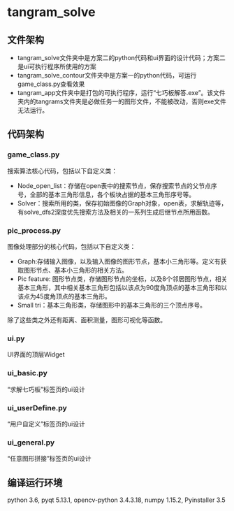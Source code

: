 # tangram_solve
## 文件架构
- tangram_solve文件夹中是方案二的python代码和ui界面的设计代码；方案二是ui可执行程序所使用的方案
- tangram_solve_contour文件夹中是方案一的python代码，可运行game_class.py查看效果
- tangram_app文件夹中是打包的可执行程序，运行“七巧板解答.exe”。该文件夹内的tangrams文件夹是必做任务一的图形文件，不能被改动，否则exe文件无法运行。
## 代码架构
### game_class.py
搜索算法核心代码，包括以下自定义类：

- Node_open_list：存储在open表中的搜索节点，保存搜索节点的父节点序号，全部的基本三角形信息，各个板块占据的基本三角形序号等。
- Solver：搜索所用的类，保存初始图像的Graph对象，open表，求解轨迹等，有solve_dfs2深度优先搜索方法及相关的一系列生成后继节点所用函数。
### pic_process.py
图像处理部分的核心代码，包括以下自定义类：

- Graph:存储输入图像，以及输入图像的图形节点，基本小三角形等。定义有获取图形节点、基本小三角形的相关方法。
- Pic feature: 图形节点类，存储图形节点的坐标，以及8个邻居图形节点，相关基本三角形，其中相关基本三角形包括以该点为90度角顶点的基本三角形和以该点为45度角顶点的基本三角形。
- Small tri：基本三角形类，存储图形中的基本三角形的三个顶点序号。

除了这些类之外还有距离、面积测量，图形可视化等函数。

### ui.py
UI界面的顶层Widget
### ui_basic.py
“求解七巧板”标签页的ui设计
### ui_userDefine.py
“用户自定义”标签页的ui设计
### ui_general.py
“任意图形拼接”标签页的ui设计

## 编译运行环境
python 3.6, pyqt 5.13.1, opencv-python 3.4.3.18, numpy 1.15.2, Pyinstaller 3.5
